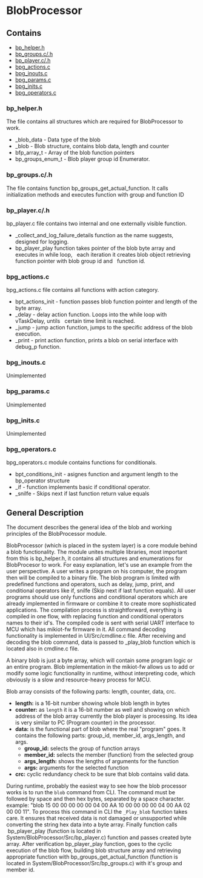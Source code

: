 BlobProcessor
=============


Contains
---------
* [bp_helper.h](#bp_helper)
* [bp_groups.c/.h](#bp_groups)
* [bp_player.c/.h](#bp_player)
* [bpg_actions.c](#bpg_actions)
* [bpg_inouts.c](#bpg_inouts)
* [bpg_params.c](#bpg_params)
* [bpg_inits.c](#bpg_inits)
* [bpg_operators.c](#bpg_operators)


### <a name="bp_helper"></a>bp_helper.h
The file contains all structures which are required for BlobProcessor to work.
* _blob_data - Data type of the blob
* _blob - Blob structure, contains blob data, length and counter
* bfp_array_t - Array of the blob function pointers
* bp_groups_enum_t - Blob player group id Enumerator.

### <a name="bp_groups"></a>bp_groups.c/.h
The file contains function bp_groups_get_actual_function. It calls initialization methods and 
executes function with group and function ID 

### <a name="bp_player"></a>bp_player.c/.h
bp_player.c file contains two internal and one externally visible function. 
* _collect_and_log_failure_details function as the name suggests, designed for logging.
* bp_player_play function takes pointer of the blob byte array and executes in while loop, 
  each iteration it creates blob object retrieving function pointer with blob group id and 
  function id.

### <a name="bpg_actions"></a>bpg_actions.c
bpg_actions.c file contains all functions with action category. 

* bpt_actions_init - function passes blob function pointer and length of the byte array.
* _delay - delay action function. Loops into the while loop with vTaskDelay, untils 
  certain time limit is reached. 
* _jump - jump action function, jumps to the specific address of the blob execution.
* _print - print action function, prints a blob on serial interface with debug_p function. 

### <a name="bpg_inouts"></a>bpg_inouts.c 
Unimplemented

### <a name="bpg_params"></a>bpg_params.c 
Unimplemented 

### <a name="bpg_inits"></a>bpg_inits.c
Unimplemented

### <a name="bpg_operators"></a>bpg_operators.c
bpg_operators.c module contains functions for conditionals.
* bpt_conditions_init - asignes function and argument length to the bp_operator structure
* _if - function implements basic if conditional operator.
* _snilfe - Skips next if last function return value equals


General Description
-------------------
The document describes the general idea of the blob and working principles of the BlobProcessor module. 

BlobProcessor (which is placed in the system layer) is a core module behind a blob functionality. The module unites multiple libraries, 
most important from this is bp_helper.h, it contains all structures and enumerations for BlobProcesor to work. For easy explanation, let's use an example 
from the user perspective. A user writes a program on his computer, the program then will be compiled to a binary file. The blob program is limited with 
predefined functions and operators, such as delay, jump, print, and conditional operators like if, snilfe (Skip next if last function equals). 
All user programs should use only functions  and conditional operators which are already implemented in firmware or combine it to create more sophisticated
applications. 
The compilation process is straightforward, everything is compiled in one flow, with replacing function and conditional operators names to their id's. 
The compiled code is sent with serial UART interface to MCU which has mikiot-fw firmware in it. All command decoding functionality is implemented in
UI/Src/cmdline.c file. After receiving and decoding the blob command, data is passed to _play_blob function which is located also in cmdline.c file. 

A binary blob is just a byte array, which will contain some program logic or an entire program. Blob implementation in the mikiot-fw allows us 
to add or modify some logic functionality in runtime, without interpreting code, which obviously is a slow and resource-heavy process for MCU.

Blob array consists of the following parts: length, counter, data, crc.

- **length:** is a 16-bit number showing whole blob length in bytes
- **counter:** as `length` it is a 16-bit number as well and showing on which address of the blob array currently the blob player is processing. 
  Its idea is very similar to PC (Program counter) in the processor.
- **data:** is the functional part of blob where the real "program" goes. It contains the following parts: group_id, member_id, args_length, and args.
  - **group_id:** selects the group of function arrays
  - **member_id:** selects the member (function) from the selected group
  - **args_length:** shows the lengths of arguments for the function
  - **args:** arguments for the selected function
- **crc:** cyclic redundancy check to be sure that blob contains valid data.

During runtime, probably the easiest way to see how the blob processor works is to run the `blob` command from CLI. The command must be followed by 
space and then hex bytes, separated by a space character.
example: "blob 15 00 00 00 00 00 04 00 AA 10 00 00 00 00 04 00 AA 02 00 00 11". 
To process this command in CLI the `_Play_blob` function takes care. It ensures that received data is not damaged or unsupported while converting the 
string hex data into a byte array. Finally function calls  bp_player_play (function is located in System/BlobProcessor/Src/bp_player.c) function and passes
created byte array. 
After verification bp_player_play function, goes to the cyclic execution of the blob flow, building blob structure array and retrieving 
appropriate function with bp_groups_get_actual_function (function is located in System/BlobProcessor/Src/bp_groups.c) with it's group and member id.

